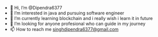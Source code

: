 - 👋 Hi, I’m @Dipendra6377
- 👀 I’m interested in java and pursuing software engineer
- 🌱 I’m currently learning blockchain and i really wish i learn it in future
- 💞️ I’m looking for anyone profesional who can guide in my journey
- 📫 How to reach me singhdipendra6377@gmail.com

<!---
Dipendra6377/Dipendra6377 is a ✨ special ✨ repository because its `README.md` (this file) appears on your GitHub profile.
You can click the Preview link to take a look at your changes.
--->

